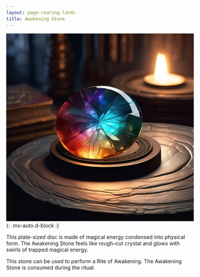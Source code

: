 ```yaml
---
layout: page-roaring-lands
title: Awakening Stone
---
```


![Awakening Stone](/assets/img/items/awakening-stone.jpeg){: .mx-auto.d-block :}

This plate-sized disc is made of magical energy condensed into physical form. The Awakening Stone feels like rough-cut crystal and glows with swirls of trapped magical energy.

This stone can be used to perform a Rite of Awakening. The Awakening Stone is consumed during the ritual.